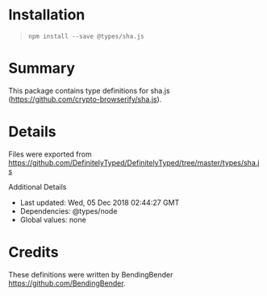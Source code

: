 # Installation
> `npm install --save @types/sha.js`

# Summary
This package contains type definitions for sha.js (https://github.com/crypto-browserify/sha.js).

# Details
Files were exported from https://github.com/DefinitelyTyped/DefinitelyTyped/tree/master/types/sha.js

Additional Details
 * Last updated: Wed, 05 Dec 2018 02:44:27 GMT
 * Dependencies: @types/node
 * Global values: none

# Credits
These definitions were written by BendingBender <https://github.com/BendingBender>.
